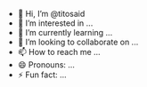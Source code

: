 - 👋 Hi, I’m @titosaid
- 👀 I’m interested in ...
- 🌱 I’m currently learning ...
- 💞️ I’m looking to collaborate on ...
- 📫 How to reach me ...
- 😄 Pronouns: ...
- ⚡ Fun fact: ...

<!---
titosaid/titosaid is a ✨ special ✨ repository because its `README.md` (this file) appears on your GitHub profile.
You can click the Preview link to take a look at your changes.
--->
